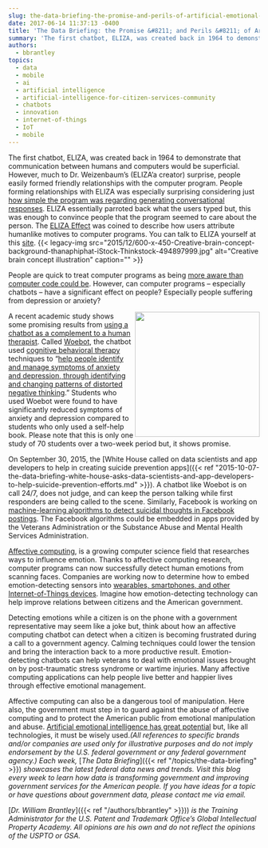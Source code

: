```yaml
---
slug: the-data-briefing-the-promise-and-perils-of-artificial-emotional-intelligence
date: 2017-06-14 11:37:13 -0400
title: 'The Data Briefing: the Promise &#8211; and Perils &#8211; of Artificial Emotional Intelligence'
summary: 'The first chatbot, ELIZA, was created back in 1964 to demonstrate that communication between humans and computers would be superficial. However, much to Dr. Weizenbaum’s (ELIZA’a creator) surprise, people easily formed friendly relationships with the computer program. People forming relationships with ELIZA was especially surprising considering just how simple the program was regarding generating conversational'
authors:
  - bbrantley
topics:
  - data
  - mobile
  - ai
  - artificial intelligence
  - artificial-intelligence-for-citizen-services-community
  - chatbots
  - innovation
  - internet-of-things
  - IoT
  - mobile
---
```


The first chatbot, ELIZA, was created back in 1964 to demonstrate that communication between humans and computers would be superficial. However, much to Dr. Weizenbaum’s (ELIZA’a creator) surprise, people easily formed friendly relationships with the computer program. People forming relationships with ELIZA was especially surprising considering just [how simple the program was regarding generating conversational responses](http://www.filfre.net/2011/06/eliza-part-2/). ELIZA essentially parroted back what the users typed but, this was enough to convince people that the program seemed to care about the person. The [ELIZA Effect](https://en.wikipedia.org/wiki/ELIZA_effect) was coined to describe how users attribute humanlike motives to computer programs. You can talk to ELIZA yourself at this [site](http://psych.fullerton.edu/mbirnbaum/psych101/Eliza.htm). {{< legacy-img src="2015/12/600-x-450-Creative-brain-concept-background-thanaphiphat-iStock-Thinkstock-494897999.jpg" alt="Creative brain concept illustration" caption="" >}} 

People are quick to treat computer programs as being [more aware than computer code could be](https://chatbotsmagazine.com/why-people-treat-bots-like-people-1c3d7afafca8). However, can computer programs – especially chatbots – have a significant effect on people? Especially people suffering from depression or anxiety?

<img src="https://www.woebot.io/img/more-features/WoebotApp.png" width="250" align="right" />A recent academic study shows some promising results from [using a chatbot as a complement to a human therapist](https://mental.jmir.org/2017/2/e19/). Called [Woebot](https://www.woebot.io/), the chatbot used [cognitive behavioral therapy](https://psychcentral.com/lib/in-depth-cognitive-behavioral-therapy/) techniques to “[help people identify and manage symptoms of anxiety and depression, through identifying and changing patterns of distorted negative thinking](https://chatbotsmagazine.com/a-therapist-bot-actually-works-e27c72b9632e).” Students who used Woebot were found to have significantly reduced symptoms of anxiety and depression compared to students who only used a self-help book. Please note that this is only one study of 70 students over a two-week period but, it shows promise.

On September 30, 2015, the [White House called on data scientists and app developers to help in creating suicide prevention apps]({{< ref "2015-10-07-the-data-briefing-white-house-asks-data-scientists-and-app-developers-to-help-suicide-prevention-efforts.md" >}}). A chatbot like Woebot is on call 24/7, does not judge, and can keep the person talking while first responders are being called to the scene. Similarly, Facebook is working on [machine-learning algorithms to detect suicidal thoughts in Facebook postings](https://www.scientificamerican.com/article/can-facebooks-machine-learning-algorithms-accurately-predict-suicide/). The Facebook algorithms could be embedded in apps provided by the Veterans Administration or the Substance Abuse and Mental Health Services Administration.

[Affective computing](http://affect.media.mit.edu/), is a growing computer science field that researches ways to influence emotion. Thanks to affective computing research, computer programs can now successfully detect human emotions from scanning faces. Companies are working now to determine how to embed emotion-detecting sensors into [wearables, smartphones, and other Internet-of-Things devices](http://www.telegraph.co.uk/technology/2016/01/21/affective-computing-how-emotional-machines-are-about-to-take-ove/). Imagine how emotion-detecting technology can help improve relations between citizens and the American government.

Detecting emotions while a citizen is on the phone with a government representative may seem like a joke but, think about how an affective computing chatbot can detect when a citizen is becoming frustrated during a call to a government agency. Calming techniques could lower the tension and bring the interaction back to a more productive result. Emotion-detecting chatbots can help veterans to deal with emotional issues brought on by post-traumatic stress syndrome or wartime injuries. Many affective computing applications can help people live better and happier lives through effective emotional management.

Affective computing can also be a dangerous tool of manipulation. Here also, the government must step in to guard against the abuse of affective computing and to protect the American public from emotional manipulation and abuse. [Artificial emotional intelligence has great potential](http://www.zdnet.com/article/emotional-intelligence-is-the-future-of-artificial-intelligence-fjord/) but, like all technologies, it must be wisely used._(All references to specific brands and/or companies are used only for illustrative purposes and do not imply endorsement by the U.S. federal government or any federal government agency.)_
_Each week,_ [_The Data Briefing_]({{< ref "/topics/the-data-briefing" >}}) _showcases the latest federal data news and trends. Visit this blog every week to learn how data is transforming government and improving government services for the American people. If you have ideas for a topic or have questions about government data, please contact me via email._

[_Dr. William Brantley_]({{< ref "/authors/bbrantley" >}})) _is the Training Administrator for the U.S. Patent and Trademark Office’s Global Intellectual Property Academy. All opinions are his own and do not reflect the opinions of the USPTO or GSA._